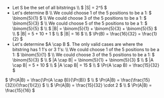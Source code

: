 <ul>
<li> Let S be the set of all bitstrings \\
$ |S| = 2^5 $
	<li> Let's determine B \\
	      We could choose 1 of the 5 positions to be a 1: $ \binom{5}{1} $ \\
	      We could choose 3 of the 5 positions to be a 1: $ \binom{5}{3} $ \\
	      We could choose 5 of the 5 positions to be a 1: $ \binom{5}{5} $ \\
	      $ |B| = \binom{5}{1} + \binom{5}{3} + \binom{5}{5} $ \\
	      $ |B| = 5 + 10 + 1 $ \\
	      $ |B| = 16 $ \\
	      $ \Pr(B) = \frac{16}{32} = \frac{1}{2} $
	<li> Let's determine $A \cap B $. The only valid cases are where the bitstring has 1 1's or 3 1's: \\
	      We could choose 1 of the 5 positions to be a 1: $ \binom{5}{1} $ \\
	      We could choose 3 of the 5 positions to be a 1: $ \binom{5}{3} $ \\
	      $ |A \cap B| = \binom{5}{1} + \binom{5}{3} $ \\
	      $ |A \cap B| = 5 + 10 $ \\
	      $ |A \cap B| = 15 $ \\
	      $ \Pr(A \cap B) = \frac{15}{32} $
</ul>
$ \Pr(A|B) = \frac{\Pr(A \cap B)}{\Pr(B)} $ \\
$ \Pr(A|B) = \frac{\frac{15}{32}}{\frac{1}{2}} $ \\
$ \Pr(A|B) = \frac{15}{32} \cdot 2 $ \\
$ \Pr(A|B) = \frac{15}{16} $

